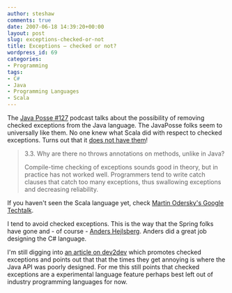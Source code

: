```yaml
---
author: steshaw
comments: true
date: 2007-06-18 14:39:20+00:00
layout: post
slug: exceptions-checked-or-not
title: Exceptions – checked or not?
wordpress_id: 69
categories:
- Programming
tags:
- C#
- Java
- Programming Languages
- Scala
---
```


The [Java Posse #127](http://javaposse.com/index.php?post_id=226047) podcast talks about the possibility of removing checked exceptions from the Java language. The JavaPosse folks seem to universally like them. No one knew what Scala did with respect to checked exceptions. Turns out that it [does not have them](http://www.scala-lang.org/docu/faq.html#id2243896)!



<blockquote>
3.3. Why are there no throws annotations on methods, unlike in Java?

Compile-time checking of exceptions sounds good in theory, but in practice has not worked well. Programmers tend to write catch clauses that catch too many exceptions, thus swallowing exceptions and decreasing reliability.
</blockquote>



If you haven't seen the Scala language yet, check [Martin Odersky's Google Techtalk](http://video.google.com/videoplay?docid=553859542692229789).

I tend to avoid checked exceptions. This is the way that the Spring folks have gone and - of course - [Anders Hejlsberg](http://www.artima.com/intv/handcuffs.html). Anders did a great job designing the C# language.

I'm still digging into [an article on dev2dev](http://dev2dev.bea.com/pub/a/2006/11/effective-exceptions.html) which promotes checked exceptions and points out that that the times they get annoying is where the Java API was poorly designed. For me this still points that checked exceptions are a experimental language feature perhaps best left out of industry programming languages for now.
